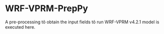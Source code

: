 # WRF-VPRM-PrepPy

A pre-processing tô obtain the input fields tô run WRF-VPRM v4.2.1 model is executed here.
